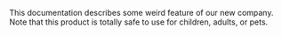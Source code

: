  This documentation describes some weird feature of our new company.
 Note that this product is totally safe to use for children, adults, or pets.